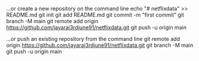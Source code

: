…or create a new repository on the command line
echo "# netflixdata" >> README.md
git init
git add README.md
git commit -m "first commit"
git branch -M main
git remote add origin https://github.com/jayaraj3rdjune91/netflixdata.git
git push -u origin main


…or push an existing repository from the command line
git remote add origin https://github.com/jayaraj3rdjune91/netflixdata.git
git branch -M main
git push -u origin main
